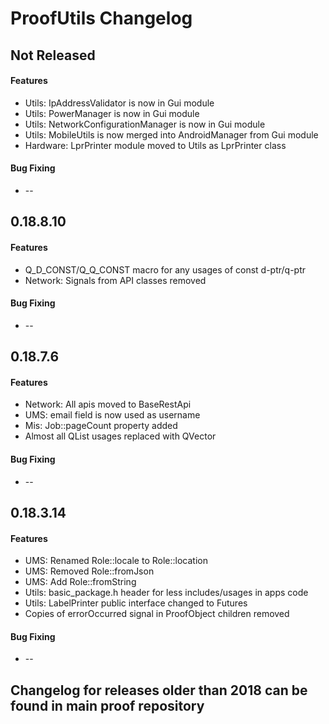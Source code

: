 ProofUtils Changelog
====================

## Not Released
#### Features
 * Utils: IpAddressValidator is now in Gui module
 * Utils: PowerManager is now in Gui module
 * Utils: NetworkConfigurationManager is now in Gui module
 * Utils: MobileUtils is now merged into AndroidManager from Gui module
 * Hardware: LprPrinter module moved to Utils as LprPrinter class

#### Bug Fixing
 * --

## 0.18.8.10
#### Features
 * Q_D_CONST/Q_Q_CONST macro for any usages of const d-ptr/q-ptr
 * Network: Signals from API classes removed

#### Bug Fixing
 * --

## 0.18.7.6
#### Features
 * Network: All apis moved to BaseRestApi
 * UMS: email field is now used as username
 * Mis: Job::pageCount property added
 * Almost all QList usages replaced with QVector

#### Bug Fixing
 * --

## 0.18.3.14
#### Features
 * UMS: Renamed Role::locale to Role::location
 * UMS: Removed Role::fromJson
 * UMS: Add Role::fromString
 * Utils: basic_package.h header for less includes/usages in apps code
 * Utils: LabelPrinter public interface changed to Futures
 * Copies of errorOccurred signal in ProofObject children removed

#### Bug Fixing
 * --

## Changelog for releases older than 2018 can be found in main proof repository
